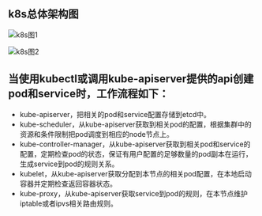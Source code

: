 ## k8s总体架构图
![k8s图1](https://raw.githubusercontent.com/yanming-zhang/Study-Notes/master/resources/k8s-1.png)

![k8s图2](https://raw.githubusercontent.com/yanming-zhang/Study-Notes/master/resources/k8s-2.png)

## 当使用kubectl或调用kube-apiserver提供的api创建pod和service时，工作流程如下：
* kube-apiserver，把相关的pod和service配置存储到etcd中。
* kube-scheduler，从kube-apiserver获取到相关pod的配置，根据集群中的资源和条件限制把pod调度到相应的node节点上。
* kube-controller-manager，从kube-apiserver获取到相关pod和service的配置，定期检查pod的状态，保证有用户配置的足够数量的pod副本在运行，生成service到pod的规则关系。
* kubelet，从kube-apiserver获取分配到本节点的相关pod配置，在本地启动容器并定期检查返回容器状态。
* kube-proxy，从kube-apiserver获取service到pod的规则，在本节点维护iptable或者ipvs相关路由规则。
